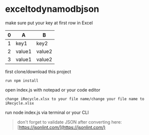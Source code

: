 # exceltodynamodbjson

make sure put your key at first row in Excel

| 0 | A | B |
| - | - | - |
| 1 | key1 | key2 |
| 2 | value1 | value2 |
| 3 | value1 | value2 |

first clone/download this project
```
run npm install
```

open index.js with notepad or your code editor
```
change iRecycle.xlsx to your file name/change your file name to iRecycle.xlsx
```
run node index.js via terminal or your CLI

> don't forget to validate JSON after converting here: [https://jsonlint.com/](https://jsonlint.com/)
